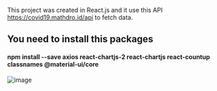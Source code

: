 This project was created in React.js and it use this API https://covid19.mathdro.id/api to fetch data.

## You need to install this packages
#### npm install --save axios react-chartjs-2 react-chartjs react-countup classnames @material-ui/core

![image](https://user-images.githubusercontent.com/57719221/81831023-22f13c00-953d-11ea-990f-201e09556183.png)
